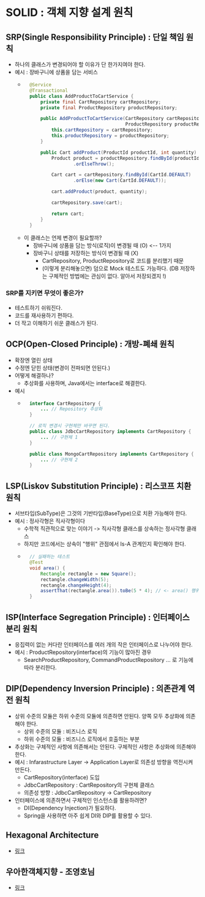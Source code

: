 # SOLID : 객체 지향 설계 원칙

## SRP(Single Responsibility Principle) : 단일 책임 원칙
- 하나의 클래스가 변경되어야 할 이유가 단 한가지여야 한다.
- 예시 : 장바구니에 상품을 담는 서비스
	- ```Java
		@Service
		@Transactional
		public class AddProductToCartService {
		    private final CartRepository cartRepository;
		    private final ProductRepository productRepository;

		    public AddProductToCartService(CartRepository cartRepository,
		                                   ProductRepository productRepository) {
		        this.cartRepository = cartRepository;
		        this.productRepository = productRepository;
		    }

		    public Cart addProduct(ProductId productId, int quantity) {
		        Product product = productRepository.findById(productId)
		                .orElseThrow();

		        Cart cart = cartRepository.findById(CartId.DEFAULT)
		                .orElse(new Cart(CartId.DEFAULT));

		        cart.addProduct(product, quantity);

		        cartRepository.save(cart);

		        return cart;
		    }
		}
		```
	- 이 클래스는 언제 변경이 필요할까?
		- 장바구니에 상품을 담는 방식(로직)이 변경될 때 (O) <-- 1가지
		- 장바구니 상태를 저장하는 방식이 변경될 때 (X)
			- CartRepository, ProductRepository로 코드를 분리했기 때문
			- (이렇게 분리해놓으면) 덤으로 Mock 테스트도 가능하다. (DB 저장하는 구체적인 방법에는 관심이 없다. 알아서 저장되겠지 !)
### SRP를 지키면 무엇이 좋은가?
- 테스트하기 쉬워진다.
- 코드를 재사용하기 편하다.
- 더 작고 이해하기 쉬운 클래스가 된다.


## OCP(Open-Closed Principle) : 개방-폐쇄 원칙
- 확장엔 열린 상태
- 수정엔 닫힌 상태(변경이 전파되면 안된다.)
- 어떻게 해결하나?
	- 추상화를 사용하며, Java에서는 interface로 해결한다.
- 예시
	- ```Java
		interface CartRepository {
			... // Repository 추상화
		}

		// 로직 변경시 구현체만 바꾸면 된다.
		public class JdbcCartRepository implements CartRepository {
			... // 구현체 1
		}

		public class MongoCartRepository implements CartRepository {
			... // 구현체 2
		}
		```

## LSP(Liskov Substitution Principle) : 리스코프 치환 원칙
- 서브타입(SubType)은 그것의 기반타입(BaseType)으로 치환 가능해야 한다.
- 예시 : 정사각형은 직사각형이다
	- 수학적 직관적으로 맞는 이야기 -> 직사각형 클래스를 상속하는 정사각형 클래스
	- 하지만 코드에서는 상속이 "행위" 관점에서 Is-A 관계인지 확인해야 한다.
	- ```Java
		// 실패하는 테스트
		@Test
		void area() {
		    Rectangle rectangle = new Square();
		    rectangle.changeWidth(5);
		    rectangle.changeHeight(4);
		    assertThat(rectangle.area()).toBe(5 * 4); // <- area() 행위 관점에서 Is-A 관계가 아니다.
		}
		```

## ISP(Interface Segregation Principle) : 인터페이스 분리 원칙
- 응집력이 없는 커다란 인터페이스를 여러 개의 작은 인터페이스로 나누어야 한다.
- 예시 : ProductRepository(interface)의 기능이 많아진 경우
	- SearchProductRepository, CommandProductRepository ... 로 기능에 따라 분리한다.

## DIP(Dependency Inversion Principle) : 의존관계 역전 원칙
- 상위 수준의 모듈은 하위 수준의 모듈에 의존하면 안된다. 양쪽 모두 추상화에 의존해야 한다.
	- 상위 수준의 모듈 : 비즈니스 로직
	- 하위 수준의 모듈 : 비즈니스 로직에서 호출하는 부분
- 추상화는 구체적인 사항에 의존해서는 안된다. 구체적인 사항은 추상화에 의존해야 한다.
- 예시 : Infarastructure Layer -> Application Layer로 의존성 방향을 역전시켜 만든다.
	- CartRepository(interface) 도입
	- JdbcCartRepository : CartRepository의 구현체 클래스
	- 의존성 방향 : JdbcCartRepository -> CartRepository
- 인터페이스에 의존하면서 구체적인 인스턴스를 활용하려면?
	- DI(Dependency Injection)가 필요하다.
	- Spring을 사용하면 아주 쉽게 DI와 DIP를 활용할 수 있다.


## Hexagonal Architecture
- [링크](https://hsw0905.gitbook.io/note/back-end/hexagonal_architecture)

## 우아한객체지향 - 조영호님
- [링크](https://hsw0905.gitbook.io/note/seminar/%EC%9A%B0%EC%95%84%ED%95%9C%EA%B0%9D%EC%B2%B4%EC%A7%80%ED%96%A5)

